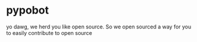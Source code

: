 # pypobot
yo dawg, we herd you like open source. So we open sourced a way for you to easily contribute to open source
